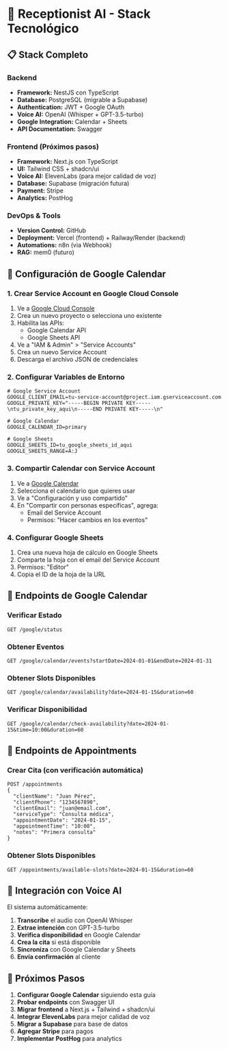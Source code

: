 # 🚀 Receptionist AI - Stack Tecnológico

## 📋 **Stack Completo**

### **Backend**
- **Framework:** NestJS con TypeScript
- **Database:** PostgreSQL (migrable a Supabase)
- **Authentication:** JWT + Google OAuth
- **Voice AI:** OpenAI (Whisper + GPT-3.5-turbo)
- **Google Integration:** Calendar + Sheets
- **API Documentation:** Swagger

### **Frontend (Próximos pasos)**
- **Framework:** Next.js con TypeScript
- **UI:** Tailwind CSS + shadcn/ui
- **Voice AI:** ElevenLabs (para mejor calidad de voz)
- **Database:** Supabase (migración futura)
- **Payment:** Stripe
- **Analytics:** PostHog

### **DevOps & Tools**
- **Version Control:** GitHub
- **Deployment:** Vercel (frontend) + Railway/Render (backend)
- **Automations:** n8n (via Webhook)
- **RAG:** mem0 (futuro)

## 🔧 **Configuración de Google Calendar**

### 1. **Crear Service Account en Google Cloud Console**

1. Ve a [Google Cloud Console](https://console.cloud.google.com/)
2. Crea un nuevo proyecto o selecciona uno existente
3. Habilita las APIs:
   - Google Calendar API
   - Google Sheets API
4. Ve a "IAM & Admin" > "Service Accounts"
5. Crea un nuevo Service Account
6. Descarga el archivo JSON de credenciales

### 2. **Configurar Variables de Entorno**

```env
# Google Service Account
GOOGLE_CLIENT_EMAIL=tu-service-account@project.iam.gserviceaccount.com
GOOGLE_PRIVATE_KEY="-----BEGIN PRIVATE KEY-----\ntu_private_key_aqui\n-----END PRIVATE KEY-----\n"

# Google Calendar
GOOGLE_CALENDAR_ID=primary

# Google Sheets
GOOGLE_SHEETS_ID=tu_google_sheets_id_aqui
GOOGLE_SHEETS_RANGE=A:J
```

### 3. **Compartir Calendar con Service Account**

1. Ve a [Google Calendar](https://calendar.google.com/)
2. Selecciona el calendario que quieres usar
3. Ve a "Configuración y uso compartido"
4. En "Compartir con personas específicas", agrega:
   - Email del Service Account
   - Permisos: "Hacer cambios en los eventos"

### 4. **Configurar Google Sheets**

1. Crea una nueva hoja de cálculo en Google Sheets
2. Comparte la hoja con el email del Service Account
3. Permisos: "Editor"
4. Copia el ID de la hoja de la URL

## 🎯 **Endpoints de Google Calendar**

### **Verificar Estado**
```
GET /google/status
```

### **Obtener Eventos**
```
GET /google/calendar/events?startDate=2024-01-01&endDate=2024-01-31
```

### **Obtener Slots Disponibles**
```
GET /google/calendar/availability?date=2024-01-15&duration=60
```

### **Verificar Disponibilidad**
```
GET /google/calendar/check-availability?date=2024-01-15&time=10:00&duration=60
```

## 🎯 **Endpoints de Appointments**

### **Crear Cita (con verificación automática)**
```
POST /appointments
{
  "clientName": "Juan Pérez",
  "clientPhone": "1234567890",
  "clientEmail": "juan@email.com",
  "serviceType": "Consulta médica",
  "appointmentDate": "2024-01-15",
  "appointmentTime": "10:00",
  "notes": "Primera consulta"
}
```

### **Obtener Slots Disponibles**
```
GET /appointments/available-slots?date=2024-01-15&duration=60
```

## 🤖 **Integración con Voice AI**

El sistema automáticamente:
1. **Transcribe** el audio con OpenAI Whisper
2. **Extrae intención** con GPT-3.5-turbo
3. **Verifica disponibilidad** en Google Calendar
4. **Crea la cita** si está disponible
5. **Sincroniza** con Google Calendar y Sheets
6. **Envía confirmación** al cliente

## 📱 **Próximos Pasos**

1. **Configurar Google Calendar** siguiendo esta guía
2. **Probar endpoints** con Swagger UI
3. **Migrar frontend** a Next.js + Tailwind + shadcn/ui
4. **Integrar ElevenLabs** para mejor calidad de voz
5. **Migrar a Supabase** para base de datos
6. **Agregar Stripe** para pagos
7. **Implementar PostHog** para analytics
